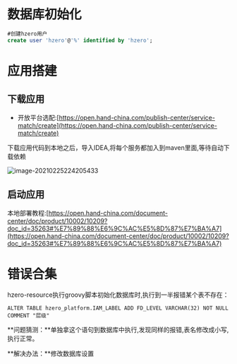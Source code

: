 # 数据库初始化

```sql
#创建hzero用户
create user 'hzero'@'%' identified by 'hzero';
```

# 应用搭建

## 下载应用

- 开放平台选配:[https://open.hand-china.com/publish-center/service-match/create](https://open.hand-china.com/publish-center/service-match/create)

下载应用代码到本地之后，导入IDEA,将每个服务都加入到maven里面,等待自动下载依赖

![image-20210225224205433](C:\Users\zee\AppData\Roaming\Typora\typora-user-images\image-20210225224205433.png)

## 启动应用

本地部署教程:[https://open.hand-china.com/document-center/doc/product/10002/10209?doc_id=35263#%E7%89%88%E6%9C%AC%E5%8D%87%E7%BA%A7](https://open.hand-china.com/document-center/doc/product/10002/10209?doc_id=35263#%E7%89%88%E6%9C%AC%E5%8D%87%E7%BA%A7)

# 错误合集

hzero-resource执行groovy脚本初始化数据库时,执行到一半报错某个表不存在：

```mysql
ALTER TABLE hzero_platform.IAM_LABEL ADD FD_LEVEL VARCHAR(32) NOT NULL COMMENT "层级"
```

**问题猜测：**单独拿这个语句到数据库中执行,发现同样的报错,表名修改成小写,执行正常。

**解决办法：**修改数据库设置